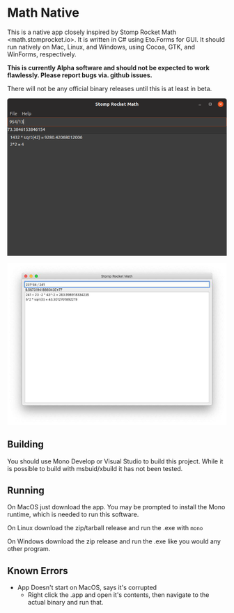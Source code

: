 ﻿# Math Native

This is a native app closely inspired by Stomp Rocket Math <math.stomprocket.io>.
It is written in C# using Eto.Forms for GUI. It should run natively on Mac, Linux,
and Windows, using Cocoa, GTK, and WinForms, respectively.

**This is currently Alpha software and should not be expected to work flawlessly.
Please report bugs via. github issues.**

There will not be any official binary releases until this is at least in beta.

![Stomp Rocket Math on Linux](sr-math.png)

![Stomp Rocket Math on MacOS](math-macos.jpg)

## Building

You should use Mono Develop or Visual Studio to build this project. While it is
possible to build with msbuid/xbuild it has not been tested.

## Running

On MacOS just download the app. You may be prompted to install the Mono runtime,
which is needed to run this software.

On Linux download the zip/tarball release and run the .exe with `mono`

On Windows download the zip release and run the .exe like you would any other
program.

## Known Errors

- App Doesn't start on MacOS, says it's corrupted
  - Right click the .app and open it's contents, then navigate to the actual
    binary and run that.
